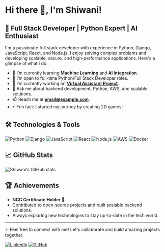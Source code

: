 # Hi there 👋, I'm Shiwani!

## 🚀 Full Stack Developer | Python Expert | AI Enthusiast 

I'm a passionate full stack developer with experience in Python, Django, JavaScript, React, and Node.js. I enjoy solving complex problems and developing scalable, secure, and high-performance applications. Here's a glimpse of what I do:

- 🌱 I’m currently learning **Machine Learning** and **AI Integration**.
- 💼 I’m open to full-time Python/Full Stack Developer roles.
- 🔭 I’m currently working on **[Virtual Assistant Project](https://github.com/ShiwaniKadu)**.
- 💬 Ask me about backend development, Python, AWS, and scalable solutions.
- 📫 Reach me at **email@example.com**.
- ⚡ Fun fact: I started my journey by creating 2D games!

## 🛠️ Technologies & Tools

![Python](https://img.shields.io/badge/-Python-3776AB?style=flat&logo=python&logoColor=white)
![Django](https://img.shields.io/badge/-Django-092E20?style=flat&logo=django&logoColor=white)
![JavaScript](https://img.shields.io/badge/-JavaScript-F7DF1E?style=flat&logo=javascript&logoColor=black)
![React](https://img.shields.io/badge/-React-61DAFB?style=flat&logo=react&logoColor=black)
![Node.js](https://img.shields.io/badge/-Node.js-339933?style=flat&logo=node.js&logoColor=white)
![AWS](https://img.shields.io/badge/-AWS-232F3E?style=flat&logo=amazon-aws)
![Docker](https://img.shields.io/badge/-Docker-2496ED?style=flat&logo=docker&logoColor=white)

## 📈 GitHub Stats

![Shiwani's GitHub stats](https://github-readme-stats.vercel.app/api?username=ShiwaniKadu&show_icons=true&theme=radical)

## 🏆 Achievements

- **NCC Certificate Holder** 🏅
- Contributed to open-source projects and built scalable backend solutions.
- Always exploring new technologies to stay up-to-date in the tech world.

---

✨ Feel free to connect with me! Let's collaborate and build amazing projects together.

[![LinkedIn](https://img.shields.io/badge/LinkedIn-Shiwani-blue?style=flat&logo=linkedin)](https://www.linkedin.com/in/Shiwani)
[![GitHub](https://img.shields.io/badge/GitHub-ShiwaniKadu-lightgrey?style=flat&logo=github)](https://github.com/ShiwaniKadu)
